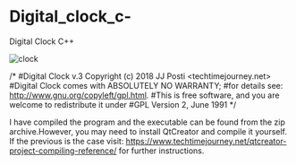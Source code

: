 # Digital_clock_c-
Digital Clock C++

![clock](https://user-images.githubusercontent.com/29865797/46259005-424f6880-c4c2-11e8-8842-697b007ad2c2.jpg)


/*
#Digital Clock v.3 Copyright (c) 2018 JJ Posti <techtimejourney.net>
#Digital Clock comes with ABSOLUTELY NO WARRANTY;
#for details see: http://www.gnu.org/copyleft/gpl.html.
#This is free software, and you are welcome to redistribute it under
#GPL Version 2, June 1991
*/

I have compiled the program and the executable can be found from the zip archive.However, you may need to install QtCreator and compile it yourself. If the previous is the case visit: https://www.techtimejourney.net/qtcreator-project-compiling-reference/ for further instructions.
